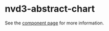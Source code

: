 nvd3-abstract-chart
===================

See the [component page](http://renatoutsch.github.io/poly-nvd3/nvd3-abstract-chart) for more information.

